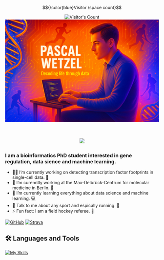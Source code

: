 <div align="center"> 
  <p>$${\color{blue}Visitor \space count}$$</p>
  <img src="https://profile-counter.glitch.me/PascalWetzel/count.svg" alt="Visitor's Count" />
</div>

<img src="https://github.com/PascalWetzel/PascalWetzel/blob/main/Banner/github_banner_orange_blue.png" alt="Banner of a bioinformatics PhD student">

<h1 align="center">
    <img src="https://readme-typing-svg.herokuapp.com/?font=Inter&size=48&center=true&vCenter=true&width=500&height=70&color=ffa500&duration=5000&lines=Hi+There!+👋;+I'm+Pascal!;" />
</h1>

### I am a bioinformatics PhD student interested in gene regulation, data sience and machine learning.

- 👨‍💻 I’m currently working on detecting transcription factor footprints in single-cell data. 👣
- 🏢 I’m curenntly working at the Max-Delbrück-Centrum for molecular medicine in Berlin. 🧬
- 🌱 I’m currently learning everything about data science and machine learning. 💻
- 💬 Talk to me about any sport and espically running. 🏃
- ⚡ Fun fact: I am a field hockey referee. 🏑

[![GitHub](https://img.shields.io/badge/github-%23121011.svg?style=for-the-badge&logo=github&logoColor=white)](https://github.com/PascalWetzel)
[![Strava](https://img.shields.io/badge/Strava-FC4C02?style=for-the-badge&logo=strava&logoColor=white)](https://www.strava.com/athletes/62772532)

## 🛠️ Languages and Tools

[![My Skills](https://skillicons.dev/icons?i=python,r,bash,anaconda,git,github,sklearn,pytorch,tensorflow&perline=3)](https://skillicons.dev)

<!--
**PascalWetzel/PascalWetzel** is a ✨ _special_ ✨ repository because its `README.md` (this file) appears on your GitHub profile.

<p align="center">
  <a href="https://skillicons.dev">
    <img src="https://skillicons.dev/icons?i=python,r,bash,anaconda,git,github,sklearn,pytorch,tensorflow&perline=3" />
  </a>
</p>

Here are some ideas to get you started:

- 👯 I’m looking to collaborate on ...
- 🤔 I’m looking for help with ...
- 📫 How to reach me: ...
- 😄 Pronouns: ...
-->
